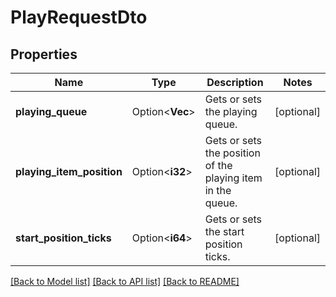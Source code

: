 # PlayRequestDto

## Properties

Name | Type | Description | Notes
------------ | ------------- | ------------- | -------------
**playing_queue** | Option<**Vec<String>**> | Gets or sets the playing queue. | [optional]
**playing_item_position** | Option<**i32**> | Gets or sets the position of the playing item in the queue. | [optional]
**start_position_ticks** | Option<**i64**> | Gets or sets the start position ticks. | [optional]

[[Back to Model list]](../README.md#documentation-for-models) [[Back to API list]](../README.md#documentation-for-api-endpoints) [[Back to README]](../README.md)


